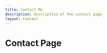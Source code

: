 ```yaml
---
title: Contact Me
description: Description of the contact page
layout: Contact
---
```

# Contact Page

